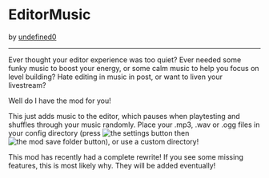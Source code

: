 # EditorMusic
by [undefined0](user:13351341)

---

Ever thought your editor experience was too quiet?
Ever needed some funky music to boost your energy, or some calm music to help you focus on level building?
Hate editing in music in post, or want to liven your livestream?

Well do I have the mod for you!

This just adds music to the editor, which pauses when playtesting and shuffles through your music randomly. Place your .mp3, .wav or .ogg files in your config directory (press ![the settings button](frame:geode.loader/settings.png?scale=0.375) then ![the mod save folder button](undefined0.editormusic/geode-folder.png?scale=0.6)), or use a custom directory!


This mod has recently had a complete rewrite! If you see some missing features, this is most likely why. They will be added eventually!
